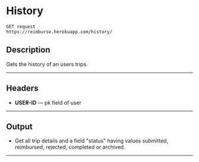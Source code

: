 # History

    GET request
    https://reimburse.herokuapp.com/history/

## Description
Gets the history of an users trips.

***

## Headers 

- **USER-ID** — pk field of user
    
***

## Output

- Get all trip details and a field "status" having values submitted, reimbursed, rejected, completed or archived.

***
